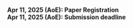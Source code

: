 <!-- November 24, 2024: Paper Registration<br/>
December 01, 2024: Submission deadline<br/>
February 19, 2025: Expected notification date<br/>
March 25, 2025: Camera ready copy deadline<br/> -->

<span style="font-weight: bold;">Apr 11, 2025 (AoE): Paper Registration</span><br/>
<span style="font-weight: bold;">Apr 11, 2025 (AoE): Submission deadline</span><br/>
<!-- <span style="font-weight: bold;">Mar 30, 2025: Expected notification date</span><br/> -->
<!-- <span style="font-weight: bold;"><s style="color: red; font-weight: normal;">Mar 25</s> Mar 31, 2025: Camera ready deadline</span><br/> -->
